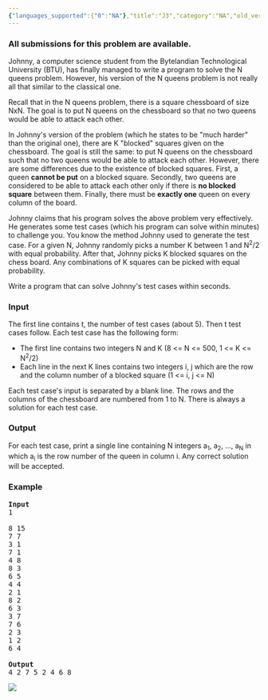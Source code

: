 ```yaml
---
{"languages_supported":{"0":"NA"},"title":"J3","category":"NA","old_version":true,"problem_code":"J3","tags":{"0":"NA"},"layout":"problem"}
---
```


<h3> All submissions for this problem are available. </h3><p>Johnny, a computer science student from the Bytelandian Technological University (BTU), has finally managed to write a program to solve the N queens problem. However, his version of the N queens problem is not really all that similar to the classical one.</p>
<p>Recall that in the N queens problem, there is a square chessboard of size NxN. The goal is to put N queens on the chessboard so that no two queens would be able to attack each other.</p>
<p>In Johnny's version of the problem (which he states to be "much harder" than the original one), there are K "blocked" squares given on the chessboard. The goal is still the same: to put N queens on the chessboard such that no two queens would be able to attack each other. However, there are some differences due to the existence of blocked squares. First, a queen <b>cannot be put</b> on a blocked square. Secondly, two queens are considered to be able to attack each other only if there is <b>no blocked square</b> between them. Finally, there must be <b>exactly one</b> queen on every column of the board.</p>
<p>Johnny claims that his program solves the above problem very effectively. He generates some test cases (which his program can solve within minutes) to challenge you. You know the method Johnny used to generate the test case. For a given N, Johnny randomly picks a number K between 1 and N<sup>2</sup>/2 with equal probability. After that, Johnny picks K blocked squares on the chess board. Any combinations of K squares can be picked with equal probability.</p>
<p>Write a program that can solve Johnny's test cases within seconds.</p>
<h3>Input</h3>
<p>The first line contains t, the number of test cases (about 5). Then t test cases follow. Each test case has the following form:</p>
<ul>
<li>The first line contains two integers N and K (8 &lt;= N &lt;= 500, 1 &lt;= K &lt;= N<sup>2</sup>/2)</li>
<li>Each line in the next K lines contains two integers i, j which are the row and the column number of a blocked square (1 &lt;= i, j &lt;= N)</li>
</ul>
<p>Each test case's input is separated by a blank line. The rows and the columns of the chessboard are numbered from 1 to N. There is always a solution for each test case.</p>
<h3>Output</h3>
<p>For each test case, print a single line containing N integers a<sub>1</sub>, a<sub>2</sub>, ..., a<sub>N</sub> in which a<sub>i</sub> is the row number of the queen in column i. Any correct solution will be accepted.</p>
<h3>Example</h3>
<pre><b>Input</b><br />1<br /><br />8 15<br />7 7<br />3 1<br />7 1<br />4 8<br />8 3<br />6 5<br />4 4<br />2 1<br />8 2<br />6 3<br />3 7<br />7 6<br />2 3<br />1 2<br />6 4<br /><br /><b>Output</b><br />4 2 7 5 2 4 6 8 <br /></pre>
<p><img src="/themes/abessive/images/contests/qpuzzle.png" /></p>    